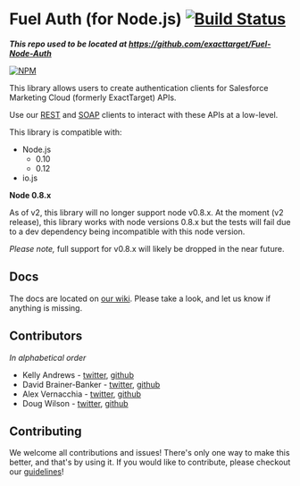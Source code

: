 Fuel Auth (for Node.js) [![Build Status](https://travis-ci.org/salesforcefuel/FuelSDK-Node-Auth.svg?branch=master)](https://travis-ci.org/salesforcefuel/FuelSDK-Node-Auth)
=============

***This repo used to be located at https://github.com/exacttarget/Fuel-Node-Auth***

[![NPM](https://nodei.co/npm/fuel-auth.png?downloads=true)](https://nodei.co/npm/fuel-auth/)

This library allows users to create authentication clients for Salesforce Marketing Cloud (formerly ExactTarget) APIs.

Use our [REST][1] and [SOAP][2] clients to interact with these APIs at a low-level.

This library is compatible with:
- Node.js
  - 0.10
  - 0.12
- io.js

**Node 0.8.x**

As of v2, this library will no longer support node v0.8.x. At the moment (v2 release), this library works with node versions 0.8.x  but the tests will fail due to a dev dependency being incompatible with this node version.

*Please note,* full support for v0.8.x will likely be dropped in the near future.

## Docs

The docs are located on [our wiki][4]. Please take a look, and let us know if anything is missing.

## Contributors

*In alphabetical order*

* Kelly Andrews - [twitter](https://twitter.com/kellyjandrews), [github](https://github.com/kellyjandrews)
* David Brainer-Banker - [twitter](https://twitter.com/TweetTypography), [github](https://github.com/tweettypography)
* Alex Vernacchia - [twitter](https://twitter.com/vernacchia), [github](https://github.com/vernak2539)
* Doug Wilson - [twitter](https://twitter.com/blipsofadoug), [github](https://github.com/dougwilson)

## Contributing

We welcome all contributions and issues! There's only one way to make this better, and that's by using it. If you would like to contribute, please checkout our [guidelines][5]!


[1]: https://github.com/ExactTarget/Fuel-Node-REST
[2]: https://github.com/ExactTarget/Fuel-Node-SOAP
[3]: https://github.com/mikeal/request#requestoptions-callback
[4]: https://github.com/salesforcefuel/FuelSDK-Node-Auth/wiki
[5]: https://github.com/salesforcefuel/FuelSDK-Node-Auth/wiki/Contributing
